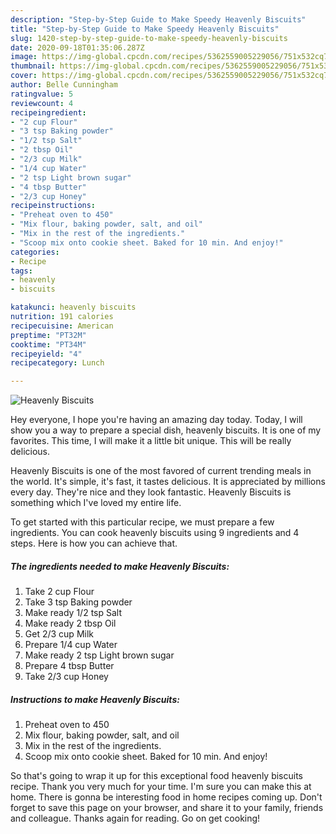 ```yaml
---
description: "Step-by-Step Guide to Make Speedy Heavenly Biscuits"
title: "Step-by-Step Guide to Make Speedy Heavenly Biscuits"
slug: 1420-step-by-step-guide-to-make-speedy-heavenly-biscuits
date: 2020-09-18T01:35:06.287Z
image: https://img-global.cpcdn.com/recipes/5362559005229056/751x532cq70/heavenly-biscuits-recipe-main-photo.jpg
thumbnail: https://img-global.cpcdn.com/recipes/5362559005229056/751x532cq70/heavenly-biscuits-recipe-main-photo.jpg
cover: https://img-global.cpcdn.com/recipes/5362559005229056/751x532cq70/heavenly-biscuits-recipe-main-photo.jpg
author: Belle Cunningham
ratingvalue: 5
reviewcount: 4
recipeingredient:
- "2 cup Flour"
- "3 tsp Baking powder"
- "1/2 tsp Salt"
- "2 tbsp Oil"
- "2/3 cup Milk"
- "1/4 cup Water"
- "2 tsp Light brown sugar"
- "4 tbsp Butter"
- "2/3 cup Honey"
recipeinstructions:
- "Preheat oven to 450"
- "Mix flour, baking powder, salt, and oil"
- "Mix in the rest of the ingredients."
- "Scoop mix onto cookie sheet. Baked for 10 min. And enjoy!"
categories:
- Recipe
tags:
- heavenly
- biscuits

katakunci: heavenly biscuits 
nutrition: 191 calories
recipecuisine: American
preptime: "PT32M"
cooktime: "PT34M"
recipeyield: "4"
recipecategory: Lunch

---
```



![Heavenly Biscuits](https://img-global.cpcdn.com/recipes/5362559005229056/751x532cq70/heavenly-biscuits-recipe-main-photo.jpg)

Hey everyone, I hope you're having an amazing day today. Today, I will show you a way to prepare a special dish, heavenly biscuits. It is one of my favorites. This time, I will make it a little bit unique. This will be really delicious.



Heavenly Biscuits is one of the most favored of current trending meals in the world. It's simple, it's fast, it tastes delicious. It is appreciated by millions every day. They're nice and they look fantastic. Heavenly Biscuits is something which I've loved my entire life.


To get started with this particular recipe, we must prepare a few ingredients. You can cook heavenly biscuits using 9 ingredients and 4 steps. Here is how you can achieve that.

<!--inarticleads1-->

##### The ingredients needed to make Heavenly Biscuits:

1. Take 2 cup Flour
1. Take 3 tsp Baking powder
1. Make ready 1/2 tsp Salt
1. Make ready 2 tbsp Oil
1. Get 2/3 cup Milk
1. Prepare 1/4 cup Water
1. Make ready 2 tsp Light brown sugar
1. Prepare 4 tbsp Butter
1. Take 2/3 cup Honey




<!--inarticleads2-->

##### Instructions to make Heavenly Biscuits:

1. Preheat oven to 450
1. Mix flour, baking powder, salt, and oil
1. Mix in the rest of the ingredients.
1. Scoop mix onto cookie sheet. Baked for 10 min. And enjoy!




So that's going to wrap it up for this exceptional food heavenly biscuits recipe. Thank you very much for your time. I'm sure you can make this at home. There is gonna be interesting food in home recipes coming up. Don't forget to save this page on your browser, and share it to your family, friends and colleague. Thanks again for reading. Go on get cooking!
